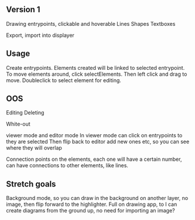 
## Version 1
Drawing entrypoints, clickable and hoverable
Lines
Shapes
Textboxes

Export, import into displayer

## Usage
Create entrypoints. Elements created will be linked to selected entrypoint.
To move elements around, click selectElements. Then left click and drag to move. 
Doubleclick to select element for editing.

## OOS
Editing
Deleting

White-out

viewer mode and editor mode
    In viewer mode can click on entrypoints to they are selected
    Then flip back to editor add new ones etc, so you can see where they will overlap

Connection points on the elements, each one will have a certain number, can have connections to other elements, like lines.

## Stretch goals
Background mode, so you can draw in the background on another layer, no image, then flip forward to the highlighter.
Full on drawing app, to I can create diagrams from the ground up, no need for importing an image?
